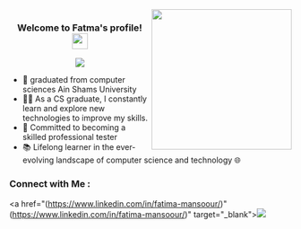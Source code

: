 
<img width="250" align="right" src="https://c.tenor.com/_DOBjnGspYAAAAAM/code-coding.gif">

<h3 align="center">
  Welcome to Fatma's profile!
  <img src="https://media.giphy.com/media/hvRJCLFzcasrR4ia7z/giphy.gif" width="28">
</h3>

<!-- Typing SVG by DenverCoder1 - https://github.com/DenverCoder1/readme-typing-svg -->
<p align="center">
  <a href="https://github.com/DenverCoder1/readme-typing-svg"><img src="https://readme-typing-svg.herokuapp.com/?lines=Software%20Tester;Always%20learning%20new%20things&font=Fira%20Code&center=true&width=440&height=45&color=f75c7e&vCenter=true&size=22"></a>
</p> 

- 🏢 graduated from computer sciences Ain Shams University
- 👨‍💻 As a CS graduate, I constantly learn and explore new technologies to improve my skills.
- 🌟 Committed to becoming a skilled professional tester
- 📚 Lifelong learner in the ever-evolving landscape of computer science and technology 🌐





### Connect with Me :

<a href="(https://www.linkedin.com/in/fatima-mansoour/)"(https://www.linkedin.com/in/fatima-mansoour/)" target="_blank"><img src="https://img.shields.io/badge/-Fatma%20Mansour-0077B5?style=for-the-badge&logo=Linkedin&logoColor=white"/></a>


